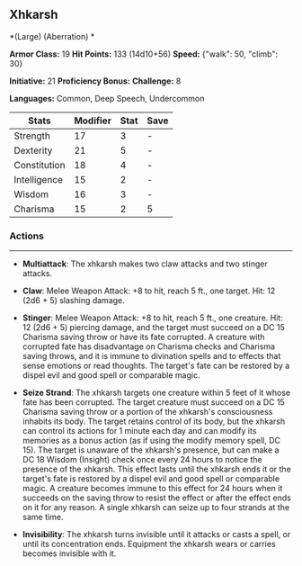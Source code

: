 ## Xhkarsh
*(Large) (Aberration) *

**Armor Class:** 19
**Hit Points:** 133 (14d10+56)
**Speed:** {"walk": 50, "climb": 30}

**Initiative:** 21
**Proficiency Bonus:**
**Challenge:** 8

**Languages:** Common, Deep Speech, Undercommon



| Stats | Modifier | Stat | Save
| ---- | ---- | ---- | ---- |
| Strength | 17 | 3 | - |
| Dexterity | 21 | 5 | - |
| Constitution | 18 | 4 | - |
| Intelligence | 15 | 2 | - |
| Wisdom | 16 | 3 | - |
| Charisma | 15 | 2 | 5 |

### Actions
 --- 
- **Multiattack**: The xhkarsh makes two claw attacks and two stinger attacks.

- **Claw**: Melee Weapon Attack: +8 to hit, reach 5 ft., one target. Hit: 12 (2d6 + 5) slashing damage.

- **Stinger**: Melee Weapon Attack: +8 to hit, reach 5 ft., one creature. Hit: 12 (2d6 + 5) piercing damage, and the target must succeed on a DC 15 Charisma saving throw or have its fate corrupted. A creature with corrupted fate has disadvantage on Charisma checks and Charisma saving throws, and it is immune to divination spells and to effects that sense emotions or read thoughts. The target's fate can be restored by a dispel evil and good spell or comparable magic.

- **Seize Strand**: The xhkarsh targets one creature within 5 feet of it whose fate has been corrupted. The target creature must succeed on a DC 15 Charisma saving throw or a portion of the xhkarsh's consciousness inhabits its body. The target retains control of its body, but the xhkarsh can control its actions for 1 minute each day and can modify its memories as a bonus action (as if using the modify memory spell, DC 15). The target is unaware of the xhkarsh's presence, but can make a DC 18 Wisdom (Insight) check once every 24 hours to notice the presence of the xhkarsh. This effect lasts until the xhkarsh ends it or the target's fate is restored by a dispel evil and good spell or comparable magic. A creature becomes immune to this effect for 24 hours when it succeeds on the saving throw to resist the effect or after the effect ends on it for any reason. A single xhkarsh can seize up to four strands at the same time.

- **Invisibility**: The xhkarsh turns invisible until it attacks or casts a spell, or until its concentration ends. Equipment the xhkarsh wears or carries becomes invisible with it.


